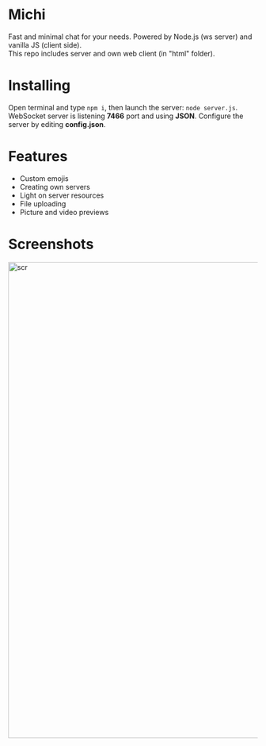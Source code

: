 # Michi
Fast and minimal chat for your needs. Powered by Node.js (ws server) and vanilla JS (client side). 
<br>This repo includes server and own web client (in "html" folder).

# Installing
Open terminal and type `npm i`, then launch the server: `node server.js`. WebSocket server is listening **7466** port and using **JSON**. Configure the server by editing **config.json**.

# Features
* Custom emojis
* Creating own servers
* Light on server resources
* File uploading
* Picture and video previews

# Screenshots
<img width="960" alt="scr" src="https://user-images.githubusercontent.com/68496774/197396791-ee4f972c-7c88-4e38-b2c1-f935bad3f140.png">
